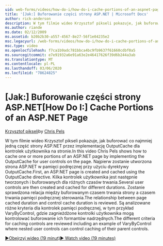 ```yaml
---
uid: web-forms/videos/how-do-i/how-do-i-cache-portions-of-an-aspnet-page
title: '[Jak:] Buforowanie części strony ASP.NET | Microsoft Docs'
author: rick-anderson
description: W tym filmie wideo Krzysztof pikseli pokazuje, jak buforować co najmniej jedną część strony ASP.NET przez implementację OutputCache dla kontrolek użytkownika na stronie. Najpierw...
ms.author: riande
ms.date: 02/12/2009
ms.assetid: b20b2b30-a557-4567-8e27-56f1e04235e2
msc.legacyurl: /web-forms/videos/how-do-i/how-do-i-cache-portions-of-an-aspnet-page
msc.type: video
ms.openlocfilehash: f7ca1b9adc781bbca4bc9fb9637f61660cdbf0a5
ms.sourcegitcommit: e7e91932a6e91a63e2e46417626f39d6b244a3ab
ms.translationtype: MT
ms.contentlocale: pl-PL
ms.lasthandoff: 03/06/2020
ms.locfileid: "78624825"
---
```

# <a name="how-do-i-cache-portions-of-an-aspnet-page"></a><span data-ttu-id="10e86-104">[Jak:] Buforowanie części strony ASP.NET</span><span class="sxs-lookup"><span data-stu-id="10e86-104">[How Do I:] Cache Portions of an ASP.NET Page</span></span>

<span data-ttu-id="10e86-105">[Krzysztof pikseli](https://twitter.com/chrispels)</span><span class="sxs-lookup"><span data-stu-id="10e86-105">by [Chris Pels](https://twitter.com/chrispels)</span></span>

<span data-ttu-id="10e86-106">W tym filmie wideo Krzysztof pikseli pokazuje, jak buforować co najmniej jedną część strony ASP.NET przez implementację OutputCache dla kontrolek użytkownika na stronie.</span><span class="sxs-lookup"><span data-stu-id="10e86-106">In this video Chris Pels shows how to cache one or more portions of an ASP.NET page by implementing the OutputCache for user controls on the page.</span></span> <span data-ttu-id="10e86-107">Najpierw zostanie utworzona strona ASP.NET w pamięci podręcznej przy użyciu dyrektywy OutputCache.</span><span class="sxs-lookup"><span data-stu-id="10e86-107">First, an ASP.NET page is created and cached using the OutputCache directive.</span></span> <span data-ttu-id="10e86-108">Kilka kontrolek użytkownika jest następnie tworzonych i buforowanych dla różnych czasów trwania.</span><span class="sxs-lookup"><span data-stu-id="10e86-108">Several user controls are then created and cached for different durations.</span></span> <span data-ttu-id="10e86-109">Zostanie sprawdzona relacja między buforowanym czasem trwania strony a czasem trwania pamięci podręcznej sterowania.</span><span class="sxs-lookup"><span data-stu-id="10e86-109">The relationship between page cached duration and control cache duration is reviewed.</span></span> <span data-ttu-id="10e86-110">Są analizowane różne kryteria dla kontrolek pamięci podręcznej, w tym przykład VaryByControl, gdzie zagnieżdżone kontrolki użytkownika mogą kontrolować buforowanie ich formantów nadrzędnych.</span><span class="sxs-lookup"><span data-stu-id="10e86-110">The different criteria for caching controls are reviewed including an example of VaryByControl where nested user controls can control caching of their parent controls.</span></span>

[<span data-ttu-id="10e86-111">&#9654;Obejrzyj wideo (19 minut)</span><span class="sxs-lookup"><span data-stu-id="10e86-111">&#9654; Watch video (19 minutes)</span></span>](https://channel9.msdn.com/Blogs/ASP-NET-Site-Videos/how-do-i-cache-portions-of-an-aspnet-page)

